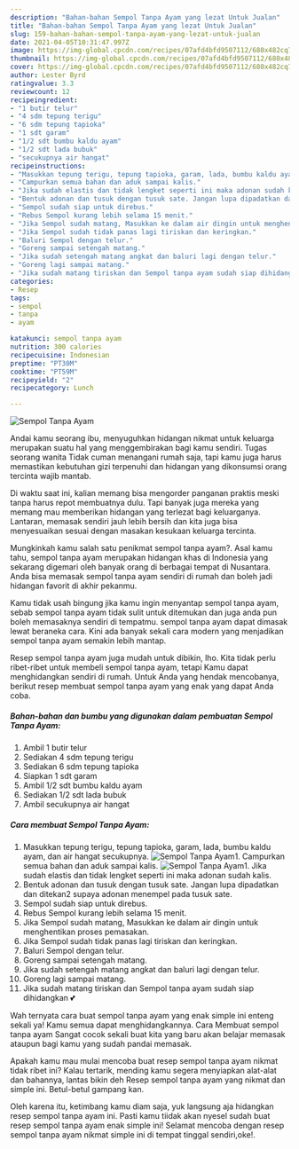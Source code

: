 ```yaml
---
description: "Bahan-bahan Sempol Tanpa Ayam yang lezat Untuk Jualan"
title: "Bahan-bahan Sempol Tanpa Ayam yang lezat Untuk Jualan"
slug: 159-bahan-bahan-sempol-tanpa-ayam-yang-lezat-untuk-jualan
date: 2021-04-05T10:31:47.997Z
image: https://img-global.cpcdn.com/recipes/07afd4bfd9507112/680x482cq70/sempol-tanpa-ayam-foto-resep-utama.jpg
thumbnail: https://img-global.cpcdn.com/recipes/07afd4bfd9507112/680x482cq70/sempol-tanpa-ayam-foto-resep-utama.jpg
cover: https://img-global.cpcdn.com/recipes/07afd4bfd9507112/680x482cq70/sempol-tanpa-ayam-foto-resep-utama.jpg
author: Lester Byrd
ratingvalue: 3.3
reviewcount: 12
recipeingredient:
- "1 butir telur"
- "4 sdm tepung terigu"
- "6 sdm tepung tapioka"
- "1 sdt garam"
- "1/2 sdt bumbu kaldu ayam"
- "1/2 sdt lada bubuk"
- "secukupnya air hangat"
recipeinstructions:
- "Masukkan tepung terigu, tepung tapioka, garam, lada, bumbu kaldu ayam, dan air hangat secukupnya."
- "Campurkan semua bahan dan aduk sampai kalis."
- "Jika sudah elastis dan tidak lengket seperti ini maka adonan sudah kalis."
- "Bentuk adonan dan tusuk dengan tusuk sate. Jangan lupa dipadatkan dan ditekan2 supaya adonan menempel pada tusuk sate."
- "Sempol sudah siap untuk direbus."
- "Rebus Sempol kurang lebih selama 15 menit."
- "Jika Sempol sudah matang, Masukkan ke dalam air dingin untuk menghentikan proses pemasakan."
- "Jika Sempol sudah tidak panas lagi tiriskan dan keringkan."
- "Baluri Sempol dengan telur."
- "Goreng sampai setengah matang."
- "Jika sudah setengah matang angkat dan baluri lagi dengan telur."
- "Goreng lagi sampai matang."
- "Jika sudah matang tiriskan dan Sempol tanpa ayam sudah siap dihidangkan 💕"
categories:
- Resep
tags:
- sempol
- tanpa
- ayam

katakunci: sempol tanpa ayam 
nutrition: 300 calories
recipecuisine: Indonesian
preptime: "PT30M"
cooktime: "PT59M"
recipeyield: "2"
recipecategory: Lunch

---
```



![Sempol Tanpa Ayam](https://img-global.cpcdn.com/recipes/07afd4bfd9507112/680x482cq70/sempol-tanpa-ayam-foto-resep-utama.jpg)

Andai kamu seorang ibu, menyuguhkan hidangan nikmat untuk keluarga merupakan suatu hal yang menggembirakan bagi kamu sendiri. Tugas seorang  wanita Tidak cuman menangani rumah saja, tapi kamu juga harus memastikan kebutuhan gizi terpenuhi dan hidangan yang dikonsumsi orang tercinta wajib mantab.

Di waktu  saat ini, kalian memang bisa mengorder panganan praktis meski tanpa harus repot membuatnya dulu. Tapi banyak juga mereka yang memang mau memberikan hidangan yang terlezat bagi keluarganya. Lantaran, memasak sendiri jauh lebih bersih dan kita juga bisa menyesuaikan sesuai dengan masakan kesukaan keluarga tercinta. 



Mungkinkah kamu salah satu penikmat sempol tanpa ayam?. Asal kamu tahu, sempol tanpa ayam merupakan hidangan khas di Indonesia yang sekarang digemari oleh banyak orang di berbagai tempat di Nusantara. Anda bisa memasak sempol tanpa ayam sendiri di rumah dan boleh jadi hidangan favorit di akhir pekanmu.

Kamu tidak usah bingung jika kamu ingin menyantap sempol tanpa ayam, sebab sempol tanpa ayam tidak sulit untuk ditemukan dan juga anda pun boleh memasaknya sendiri di tempatmu. sempol tanpa ayam dapat dimasak lewat beraneka cara. Kini ada banyak sekali cara modern yang menjadikan sempol tanpa ayam semakin lebih mantap.

Resep sempol tanpa ayam juga mudah untuk dibikin, lho. Kita tidak perlu ribet-ribet untuk membeli sempol tanpa ayam, tetapi Kamu dapat menghidangkan sendiri di rumah. Untuk Anda yang hendak mencobanya, berikut resep membuat sempol tanpa ayam yang enak yang dapat Anda coba.

<!--inarticleads1-->

##### Bahan-bahan dan bumbu yang digunakan dalam pembuatan Sempol Tanpa Ayam:

1. Ambil 1 butir telur
1. Sediakan 4 sdm tepung terigu
1. Sediakan 6 sdm tepung tapioka
1. Siapkan 1 sdt garam
1. Ambil 1/2 sdt bumbu kaldu ayam
1. Sediakan 1/2 sdt lada bubuk
1. Ambil secukupnya air hangat




<!--inarticleads2-->

##### Cara membuat Sempol Tanpa Ayam:

1. Masukkan tepung terigu, tepung tapioka, garam, lada, bumbu kaldu ayam, dan air hangat secukupnya.
<img src="https://img-global.cpcdn.com/steps/acd3a5cdbcc03bf9/160x128cq70/sempol-tanpa-ayam-langkah-memasak-1-foto.jpg" alt="Sempol Tanpa Ayam">1. Campurkan semua bahan dan aduk sampai kalis.
<img src="https://img-global.cpcdn.com/steps/01ddf09adc7159ab/160x128cq70/sempol-tanpa-ayam-langkah-memasak-2-foto.jpg" alt="Sempol Tanpa Ayam">1. Jika sudah elastis dan tidak lengket seperti ini maka adonan sudah kalis.
1. Bentuk adonan dan tusuk dengan tusuk sate. Jangan lupa dipadatkan dan ditekan2 supaya adonan menempel pada tusuk sate.
1. Sempol sudah siap untuk direbus.
1. Rebus Sempol kurang lebih selama 15 menit.
1. Jika Sempol sudah matang, Masukkan ke dalam air dingin untuk menghentikan proses pemasakan.
1. Jika Sempol sudah tidak panas lagi tiriskan dan keringkan.
1. Baluri Sempol dengan telur.
1. Goreng sampai setengah matang.
1. Jika sudah setengah matang angkat dan baluri lagi dengan telur.
1. Goreng lagi sampai matang.
1. Jika sudah matang tiriskan dan Sempol tanpa ayam sudah siap dihidangkan 💕




Wah ternyata cara buat sempol tanpa ayam yang enak simple ini enteng sekali ya! Kamu semua dapat menghidangkannya. Cara Membuat sempol tanpa ayam Sangat cocok sekali buat kita yang baru akan belajar memasak ataupun bagi kamu yang sudah pandai memasak.

Apakah kamu mau mulai mencoba buat resep sempol tanpa ayam nikmat tidak ribet ini? Kalau tertarik, mending kamu segera menyiapkan alat-alat dan bahannya, lantas bikin deh Resep sempol tanpa ayam yang nikmat dan simple ini. Betul-betul gampang kan. 

Oleh karena itu, ketimbang kamu diam saja, yuk langsung aja hidangkan resep sempol tanpa ayam ini. Pasti kamu tiidak akan nyesel sudah buat resep sempol tanpa ayam enak simple ini! Selamat mencoba dengan resep sempol tanpa ayam nikmat simple ini di tempat tinggal sendiri,oke!.

